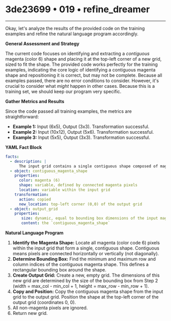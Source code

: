 # 3de23699 • 019 • refine_dreamer

---
Okay, let's analyze the results of the provided code on the training examples and refine the natural language program accordingly.

**General Assessment and Strategy**

The current code focuses on identifying and extracting a *contiguous* magenta (color 6) shape and placing it at the top-left corner of a new grid, sized to fit the shape.  The provided code works perfectly for the training examples, indicating the core logic of identifying a contiguous magenta shape and repositioning it is correct, but may not be complete. Because all examples passed, there are no error conditions to consider. However, it's crucial to consider what *might* happen in other cases. Because this is a training set, we should keep our program very specific.

**Gather Metrics and Results**

Since the code passed all training examples, the metrics are straightforward:

*   **Example 1:** Input (6x5), Output (3x3).  Transformation successful.
*   **Example 2:** Input (10x12), Output (5x6). Transformation successful.
*   **Example 3:** Input (5x5), Output (3x3).  Transformation successful.

**YAML Fact Block**

```yaml
facts:
  - description: |
      The input grid contains a single contiguous shape composed of magenta (6) pixels. Other pixels may be present, but are ignored.
  - object: contiguous_magenta_shape
    properties:
      color: magenta (6)
      shape: variable, defined by connected magenta pixels
      location: variable within the input grid
    transformation:
      action: copied
      new_location: top-left corner (0,0) of the output grid
  - object: output_grid
    properties:
       size: dynamic, equal to bounding box dimensions of the input magenta shape
       content: the `contiguous_magenta_shape`
```

**Natural Language Program**

1.  **Identify the Magenta Shape:** Locate all magenta (color code 6) pixels within the input grid that form a single, contiguous shape. Contiguous means pixels are connected horizontally or vertically (not diagonally).
2.  **Determine Bounding Box:** Find the minimum and maximum row and column indices of the contiguous magenta shape. This defines a rectangular bounding box around the shape.
3.  **Create Output Grid:** Create a new, empty grid. The dimensions of this new grid are determined by the size of the bounding box from Step 2 (width = max\_col - min\_col + 1, height = max\_row - min\_row + 1).
4.  **Copy and Position:** Copy the contiguous magenta shape from the input grid to the output grid. Position the shape at the top-left corner of the output grid (coordinates 0, 0).
5. All non-magenta pixels are ignored.
6. Return new grid.

